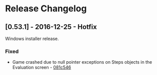 # Release Changelog


## [0.53.1] - 2016-12-25 - Hotfix

Windows installer release.

### Fixed
- Game crashed due to null pointer exceptions on Steps objects in the Evaluation screen - [081c546](../../commit/081c5460a3c6ff83bb0b8dd661f71150be7da1fe)

